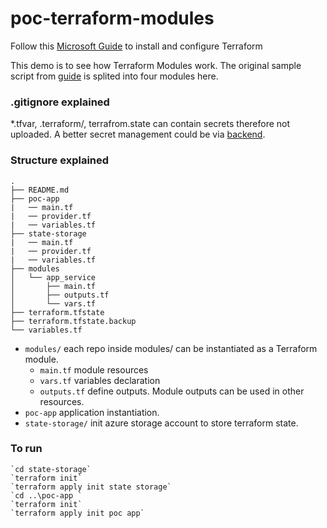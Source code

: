 # poc-terraform-modules
Follow this [Microsoft Guide](https://docs.microsoft.com/en-us/azure/virtual-machines/linux/terraform-install-configure) to install and configure Terraform

This demo is to see how Terraform Modules work. The original sample script from [guide](https://github.com/yufangzhang/terraform-azure-modules) is splited into four modules here.

### .gitignore explained

*.tfvar, .terraform/, terrafrom.state can contain secrets therefore not uploaded. A better secret management could be via [backend](https://www.terraform.io/docs/backends/types/azurerm.html).


### Structure explained

```
.
├── README.md
├── poc-app
|   ── main.tf
|   ── provider.tf
|   ── variables.tf
├── state-storage
|   ── main.tf
|   ── provider.tf
|   ── variables.tf
├── modules
│   └── app_service
│       ├── main.tf
│       ├── outputs.tf
│       └── vars.tf
├── terraform.tfstate
├── terraform.tfstate.backup
└── variables.tf
```

- `modules/` each repo inside modules/ can be instantiated as a Terraform module. 
  - `main.tf` module resources
  - `vars.tf` variables declaration
  - `outputs.tf` define outputs. Module outputs can be used in other resources.
- `poc-app` application instantiation.
- `state-storage/` init azure storage account to store terraform state. 



### To run
```
`cd state-storage` 
`terraform init`
`terraform apply init state storage`
`cd ..\poc-app ` 
`terraform init`
`terraform apply init poc app`
```
